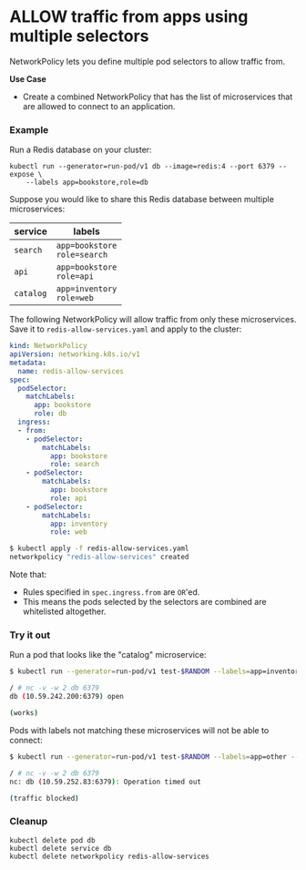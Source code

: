 # ALLOW traffic from apps using multiple selectors

NetworkPolicy lets you define multiple pod selectors to allow traffic from.

**Use Case**
- Create a combined NetworkPolicy that has the list of microservices that
  are allowed to connect to an application.

### Example

Run a Redis database on your cluster:

    kubectl run --generator=run-pod/v1 db --image=redis:4 --port 6379 --expose \
        --labels app=bookstore,role=db

Suppose you would like to share this Redis database between multiple
microservices:

| service    | labels |
|------------|--------|
| `search`   | `app=bookstore`<br/>`role=search` |
| `api`      | `app=bookstore`<br/>`role=api` |
| `catalog`  | `app=inventory`<br/>`role=web` |

The following NetworkPolicy will allow traffic from only these microservices.
Save it to `redis-allow-services.yaml` and apply to the cluster:

```yaml
kind: NetworkPolicy
apiVersion: networking.k8s.io/v1
metadata:
  name: redis-allow-services
spec:
  podSelector:
    matchLabels:
      app: bookstore
      role: db
  ingress:
  - from:
    - podSelector:
        matchLabels:
          app: bookstore
          role: search
    - podSelector:
        matchLabels:
          app: bookstore
          role: api
    - podSelector:
        matchLabels:
          app: inventory
          role: web
```

```sh
$ kubectl apply -f redis-allow-services.yaml
networkpolicy "redis-allow-services" created
```

Note that:

- Rules specified in `spec.ingress.from` are `OR`'ed.
- This means the pods selected by the selectors are combined
  are whitelisted altogether.

### Try it out

Run a pod that looks like the "catalog" microservice:

```sh
$ kubectl run --generator=run-pod/v1 test-$RANDOM --labels=app=inventory,role=web --rm -i -t --image=alpine -- sh

/ # nc -v -w 2 db 6379
db (10.59.242.200:6379) open

(works)
```

Pods with labels not matching these microservices will not be able to connect:

```sh
$ kubectl run --generator=run-pod/v1 test-$RANDOM --labels=app=other --rm -i -t --image=alpine -- sh

/ # nc -v -w 2 db 6379
nc: db (10.59.252.83:6379): Operation timed out

(traffic blocked)
```

### Cleanup

    kubectl delete pod db
    kubectl delete service db
    kubectl delete networkpolicy redis-allow-services
